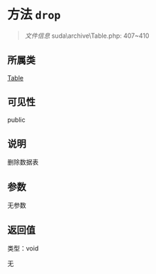 # 方法 `drop`

> *文件信息* suda\archive\Table.php: 407~410

## 所属类 

[Table](../Table.md)

## 可见性

 public 

## 说明

删除数据表


## 参数


无参数


## 返回值

类型：void

无

